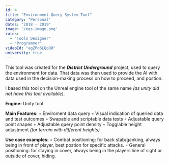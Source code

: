 ```yaml
---
id: 4
title: "Environment Query System Tool"
category: "Personal"
dates: "2018 - 2019"
image: '/eqs-image.png'
roles: 
  - "Tools Designer"
  - "Programmer"
videoId: "agZPd6LQoQ8"
university: true
---
```

This tool was created for the ***District Underground*** project, used to query the environment for data. That data was then used to provide the AI with data used in the decision-making process on how to proceed, and postion.

I based this tool on the Unreal engine tool of the same name *(as unity did not have this tool available)*.

**Engine:** Unity tool

**Main Features:**
◦ Enviroment data query
◦ Visual indication of queried data and test outcomes
◦ Swapable and scriptable data tests
◦ Adjustable query point shapes
◦ Adjustable query point density
◦ Togglable height adjustment *(for terrain with different heights)* 

**Use case examples:**
◦ Combat positioning: for back stab/ganking, always being in front of player, best postion for specific attacks.
◦ General positioning: for staying in cover, always being in the players line of sight or outside of cover, hiding. 